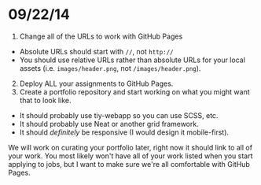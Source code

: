 # 09/22/14

1. Change all of the URLs to work with GitHub Pages
  - Absolute URLs should start with `//`, not `http://`
  - You should use relative URLs rather than absolute URLs for your local assets (i.e. `images/header.png`, not `/images/header.png`).
2. Deploy ALL your assignments to GitHub Pages.
3. Create a portfolio repository and start working on what you might want that to look like.
  - It should probably use tiy-webapp so you can use SCSS, etc.
  - It should probably use Neat or another grid framework.
  - It should *definitely* be responsive (I would design it mobile-first).

We will work on curating your portfolio later, right now it should link to all of your work. You most likely won't have all of your work listed when you start applying to jobs, but I want to make sure we're all comfortable with GitHub Pages.
